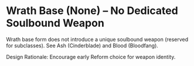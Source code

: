 # Wrath Base (None) – No Dedicated Soulbound Weapon

Wrath base form does not introduce a unique soulbound weapon (reserved for subclasses). See Ash (Cinderblade) and Blood (Bloodfang).

Design Rationale: Encourage early Reform choice for weapon identity.
